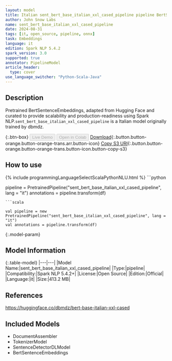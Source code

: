 ```yaml
---
layout: model
title: Italian sent_bert_base_italian_xxl_cased_pipeline pipeline BertSentenceEmbeddings from dbmdz
author: John Snow Labs
name: sent_bert_base_italian_xxl_cased_pipeline
date: 2024-08-31
tags: [it, open_source, pipeline, onnx]
task: Embeddings
language: it
edition: Spark NLP 5.4.2
spark_version: 3.0
supported: true
annotator: PipelineModel
article_header:
  type: cover
use_language_switcher: "Python-Scala-Java"
---
```


## Description

Pretrained BertSentenceEmbeddings, adapted from Hugging Face and curated to provide scalability and production-readiness using Spark NLP.`sent_bert_base_italian_xxl_cased_pipeline` is a Italian model originally trained by dbmdz.

{:.btn-box}
<button class="button button-orange" disabled>Live Demo</button>
<button class="button button-orange" disabled>Open in Colab</button>
[Download](https://s3.amazonaws.com/auxdata.johnsnowlabs.com/public/models/sent_bert_base_italian_xxl_cased_pipeline_it_5.4.2_3.0_1725121540434.zip){:.button.button-orange.button-orange-trans.arr.button-icon}
[Copy S3 URI](s3://auxdata.johnsnowlabs.com/public/models/sent_bert_base_italian_xxl_cased_pipeline_it_5.4.2_3.0_1725121540434.zip){:.button.button-orange.button-orange-trans.button-icon.button-copy-s3}

## How to use



<div class="tabs-box" markdown="1">
{% include programmingLanguageSelectScalaPythonNLU.html %}
```python

pipeline = PretrainedPipeline("sent_bert_base_italian_xxl_cased_pipeline", lang = "it")
annotations =  pipeline.transform(df)   

```
```scala

val pipeline = new PretrainedPipeline("sent_bert_base_italian_xxl_cased_pipeline", lang = "it")
val annotations = pipeline.transform(df)

```
</div>

{:.model-param}
## Model Information

{:.table-model}
|---|---|
|Model Name:|sent_bert_base_italian_xxl_cased_pipeline|
|Type:|pipeline|
|Compatibility:|Spark NLP 5.4.2+|
|License:|Open Source|
|Edition:|Official|
|Language:|it|
|Size:|413.2 MB|

## References

https://huggingface.co/dbmdz/bert-base-italian-xxl-cased

## Included Models

- DocumentAssembler
- TokenizerModel
- SentenceDetectorDLModel
- BertSentenceEmbeddings